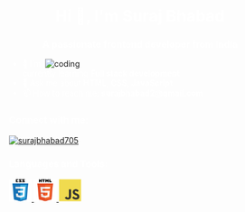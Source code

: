 <div
  style="background-image: url('https://raw.githubusercontent.com/gist/brettlangdon/85942af486eb79118467/raw/2a7409cd3c26a90b2e82bdc40dc7db18b92b3517/01151_inthedeep_2560x1600.jpg'); 
         background-size: cover; 
         background-position: center; 
         padding: 20px;">
  
  <h1 align="center" style="color: white;">Hi 👋, I'm Suraj Bhabad</h1>
  <h3 align="center" style="color: white;">A passionate frontend developer from India</h3>

  <img align="right" alt="coding" width="400px" src="https://i.pinimg.com/originals/54/e3/7d/54e37d8074ebcde1d96c77d7b2a7f310.gif" />

  <ul style="color: white;">
    <li>🌱 I’m currently learning <strong>Full stack development</strong></li>
    <li>💬 Ask me about <strong>HTML, CSS, JavaScript</strong></li>
    <li>📫 How to reach me: <strong>surajbhabad2@gmail.com</strong></li>
  </ul>

  <h3 align="left" style="color: white;">Connect with me:</h3>
  <p align="left">
    <a href="https://instagram.com/surajbhabad705" target="_blank">
      <img align="center" src="https://raw.githubusercontent.com/rahuldkjain/github-profile-readme-generator/master/src/images/icons/Social/instagram.svg" alt="surajbhabad705" height="30" width="40" />
    </a>
  </p>

  <h3 align="left" style="color: white;">Languages and Tools:</h3>
  <p align="left"> 
    <a href="https://www.w3schools.com/css/" target="_blank" rel="noreferrer"> 
      <img src="https://raw.githubusercontent.com/devicons/devicon/master/icons/css3/css3-original-wordmark.svg" alt="css3" width="40" height="40"/> 
    </a> 
    <a href="https://www.w3.org/html/" target="_blank" rel="noreferrer"> 
      <img src="https://raw.githubusercontent.com/devicons/devicon/master/icons/html5/html5-original-wordmark.svg" alt="html5" width="40" height="40"/> 
    </a> 
    <a href="https://developer.mozilla.org/en-US/docs/Web/JavaScript" target="_blank" rel="noreferrer"> 
      <img src="https://raw.githubusercontent.com/devicons/devicon/master/icons/javascript/javascript-original.svg" alt="javascript" width="40" height="40"/> 
    </a> 
  </p>
</div>
